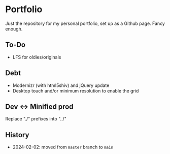 # Portfolio
Just the repository for my personal portfolio, set up as a Github page. Fancy enough.

## To-Do
- LFS for oldies/originals

## Debt
- Modernizr (with html5shiv) and jQuery update
- Desktop touch and/or minimum resolution to enable the grid

## Dev <-> Minified prod
Replace "./" prefixes into "../"

## History
- 2024-02-02: moved from `master` branch to `main`
